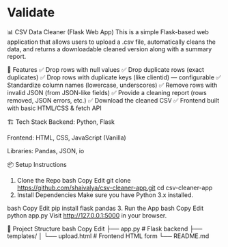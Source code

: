 # Validate
📊 CSV Data Cleaner (Flask Web App)
This is a simple Flask-based web application that allows users to upload a .csv file, automatically cleans the data, and returns a downloadable cleaned version along with a summary report.

🚀 Features
✅ Drop rows with null values
✅ Drop duplicate rows (exact duplicates)
✅ Drop rows with duplicate keys (like clientid) — configurable
✅ Standardize column names (lowercase, underscores)
✅ Remove rows with invalid JSON (from JSON-like fields)
✅ Provide a cleaning report (rows removed, JSON errors, etc.)
✅ Download the cleaned CSV
✅ Frontend built with basic HTML/CSS & fetch API

🏗️ Tech Stack
Backend: Python, Flask

Frontend: HTML, CSS, JavaScript (Vanilla)

Libraries: Pandas, JSON, io

📦 Setup Instructions
1. Clone the Repo
bash
Copy
Edit
git clone https://github.com/shaivalya/csv-cleaner-app.git
cd csv-cleaner-app
2. Install Dependencies
Make sure you have Python 3.x installed.

bash
Copy
Edit
pip install flask pandas
3. Run the App
bash
Copy
Edit
python app.py
Visit http://127.0.0.1:5000 in your browser.

📁 Project Structure
bash
Copy
Edit
├── app.py                  # Flask backend
├── templates/
│   └── upload.html         # Frontend HTML form
└── README.md
